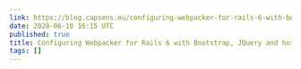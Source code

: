 ```yaml
---
link: https://blog.capsens.eu/configuring-webpacker-for-rails-6-with-bootstrap-jquery-and-hot-module-reloading-bdb3c7aa5f0
date: 2020-06-10 16:15 UTC
published: true
title: Configuring Webpacker for Rails 6 with Bootstrap, JQuery and hot reloading
tags: []
---
```



